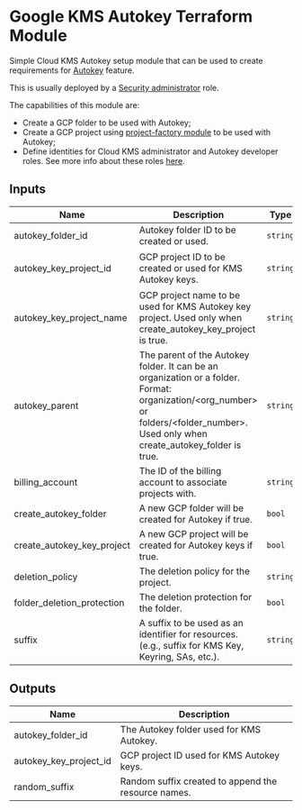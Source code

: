 # Google KMS Autokey Terraform Module

Simple Cloud KMS Autokey setup module that can be used to create requirements for [Autokey](https://cloud.google.com/kms/docs/autokey-overview) feature.

This is usually deployed by a [Security administrator](https://cloud.google.com/kms/docs/autokey-overview#how-autokey-works) role.

The capabilities of this module are:

- Create a GCP folder to be used with Autokey;
- Create a GCP project using [project-factory module](https://github.com/terraform-google-modules/terraform-google-project-factory) to be used with Autokey;
- Define identities for Cloud KMS administrator and Autokey developer roles. See more info about these roles [here](https://cloud.google.com/kms/docs/autokey-overview#how-autokey-works).

<!-- BEGINNING OF PRE-COMMIT-TERRAFORM DOCS HOOK -->
## Inputs

| Name | Description | Type | Default | Required |
|------|-------------|------|---------|:--------:|
| autokey\_folder\_id | Autokey folder ID to be created or used. | `string` | `"folder-autokey"` | no |
| autokey\_key\_project\_id | GCP project ID to be created or used for KMS Autokey keys. | `string` | `"autokey-key-project-id"` | no |
| autokey\_key\_project\_name | GCP project name to be used for KMS Autokey key project. Used only when create\_autokey\_key\_project is true. | `string` | `"autokey-key-project-name"` | no |
| autokey\_parent | The parent of the Autokey folder. It can be an organization or a folder. Format: organization/<org\_number> or folders/<folder\_number>. Used only when create\_autokey\_folder is true. | `string` | `""` | no |
| billing\_account | The ID of the billing account to associate projects with. | `string` | n/a | yes |
| create\_autokey\_folder | A new GCP folder will be created for Autokey if true. | `bool` | `true` | no |
| create\_autokey\_key\_project | A new GCP project will be created for Autokey keys if true. | `bool` | `true` | no |
| deletion\_policy | The deletion policy for the project. | `string` | `"DELETE"` | no |
| folder\_deletion\_protection | The deletion protection for the folder. | `bool` | `false` | no |
| suffix | A suffix to be used as an identifier for resources. (e.g., suffix for KMS Key, Keyring, SAs, etc.). | `string` | `""` | no |

## Outputs

| Name | Description |
|------|-------------|
| autokey\_folder\_id | The Autokey folder used for KMS Autokey. |
| autokey\_key\_project\_id | GCP project ID used for KMS Autokey keys. |
| random\_suffix | Random suffix created to append the resource names. |

<!-- END OF PRE-COMMIT-TERRAFORM DOCS HOOK -->
